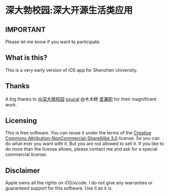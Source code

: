 深大勃校园:深大开源生活类应用
===========


IMPORTANT
---------

Please let me know if you want to participate.


What is this?
-------------
This is a very early version of iOS app for Shenzhen University.


Thanks
------
A big thanks to [@深大微校园](http://weibo.com/vschool/) [szucal](http://szucal.com) @木木糕 [爱兼职](http://www.lovingjob.com/) for their magnificent work.

Licensing
---------
This is free software. You can reuse it under the terms of the [Creative Commons Attribution-NonCommercial-ShareAlike 3.0](http://creativecommons.org/licenses/by-nc-sa/3.0/) license. So you can do what ever you want with it. But you are not allowed to sell it.
If you like to do more than the license allows, please contact me and ask for a special commercial license.

Disclaimer
----------
Apple owns all the rights on iOS/xcode. I do not give any warranties or guaranteed support for this software. Use it as it is.